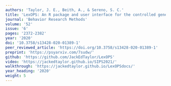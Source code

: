 ```yaml
---
authors: 'Taylor, J. E., Beith, A., & Sereno, S. C.'
title: 'LexOPS: An R package and user interface for the controlled generation of word stimuli.'
journal: 'Behavior Research Methods'
volume: '52'
issue: '6'
pages: '2372-2382'
year: '2020'
doi: '10.3758/s13428-020-01389-1'
peer_reviewed_article: 'https://doi.org/10.3758/s13428-020-01389-1'
preprint: 'https://psyarxiv.com/7sudw/'
github: 'https://github.com/JackEdTaylor/LexOPS'
video: 'https://jackedtaylor.github.io/SIPS2021/'
walkthrough: 'https://jackedtaylor.github.io/LexOPSdocs/'
year_heading: '2020'
weight: 5
---
```

